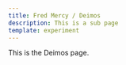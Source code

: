 ```yaml
---
title: Fred Mercy / Deimos
description: This is a sub page
template: experiment
---
```


This is the Deimos page.